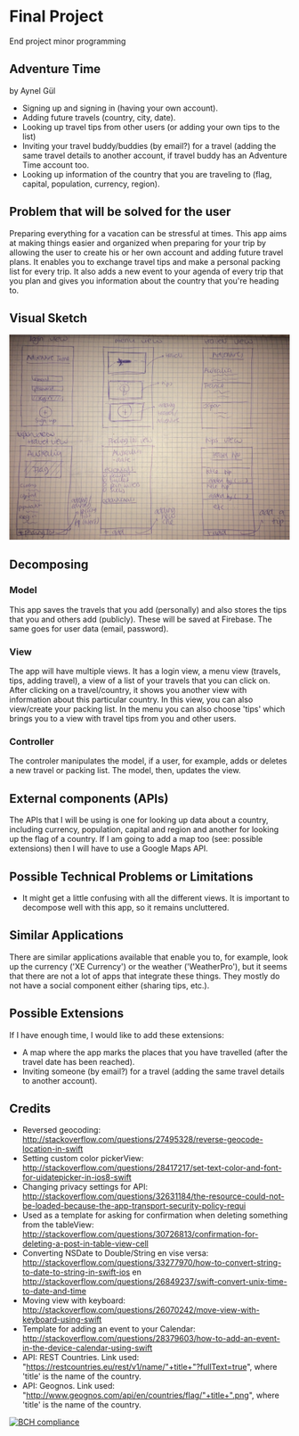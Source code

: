 # Final Project
End project minor programming

## Adventure Time
by Aynel Gül

- Signing up and signing in (having your own account).
- Adding future travels (country, city, date).
- Looking up travel tips from other users (or adding your own tips to the list)
- Inviting your travel buddy/buddies (by email?) for a travel (adding the same travel details to another account, if travel buddy has an Adventure Time account too.
- Looking up information of the country that you are traveling to (flag, capital, population, currency, region).


## Problem that will be solved for the user
Preparing everything for a vacation can be stressful at times. This app aims at making things easier and organized when preparing for your trip by allowing the user to create his or her own account and adding future travel plans. It enables you to exchange travel tips and make a personal packing list for every trip. It also adds a new event to your agenda of every trip that you plan and gives you information about the country that you're heading to.


## Visual Sketch

<img src="https://github.com/Aynelgul/finalproject/blob/master/finalproject/Doc/Sketches.jpg">



## Decomposing
### Model
This app saves the travels that you add (personally) and also stores the tips that you and others add (publicly). These will be saved at Firebase. The same goes for user data (email, password).

### View
The app will have multiple views. It has a login view, a menu view (travels, tips, adding travel), a view of a list of your travels that you can click on. After clicking on a travel/country, it shows you another view with information about this particular country. In this view, you can also view/create your packing list. In the menu you can also choose 'tips' which brings you to a view with travel tips from you and other users.

### Controller
The controler manipulates the model, if a user, for example, adds or deletes a new travel or packing list. The model, then, updates the view.


## External components (APIs)
The APIs that I will be using is one for looking up data about a country, including currency, population, capital and region and another for looking up the flag of a country. 
If I am going to add a map too (see: possible extensions) then I will have to use a Google Maps API.


## Possible Technical Problems or Limitations
- It might get a little confusing with all the different views. It is important to decompose well with this app, so it remains uncluttered. 


## Similar Applications
There are similar applications available that enable you to, for example, look up the currency ('XE Currency') or the weather ('WeatherPro'), but it seems that there are not a lot of apps that integrate these things. They mostly do not have a social component either (sharing tips, etc.).


## Possible Extensions
If I have enough time, I would like to add these extensions:

- A map where the app marks the places that you have travelled (after the travel date has been reached).
- Inviting someone (by email?) for a travel (adding the same travel details to another account).

## Credits
- Reversed geocoding: http://stackoverflow.com/questions/27495328/reverse-geocode-location-in-swift
- Setting custom color pickerView: http://stackoverflow.com/questions/28417217/set-text-color-and-font-for-uidatepicker-in-ios8-swift
- Changing privacy settings for API: http://stackoverflow.com/questions/32631184/the-resource-could-not-be-loaded-because-the-app-transport-security-policy-requi
- Used as a template for asking for confirmation when deleting something from the tableView: http://stackoverflow.com/questions/30726813/confirmation-for-deleting-a-post-in-table-view-cell
- Converting NSDate to Double/String en vise versa: http://stackoverflow.com/questions/33277970/how-to-convert-string-to-date-to-string-in-swift-ios en http://stackoverflow.com/questions/26849237/swift-convert-unix-time-to-date-and-time
- Moving view with keyboard: http://stackoverflow.com/questions/26070242/move-view-with-keyboard-using-swift
- Template for adding an event to your Calendar: http://stackoverflow.com/questions/28379603/how-to-add-an-event-in-the-device-calendar-using-swift
- API: REST Countries. Link used: "https://restcountries.eu/rest/v1/name/"+title+"?fullText=true", where 'title' is the name of the country.
- API: Geognos. Link used: "http://www.geognos.com/api/en/countries/flag/"+title+".png", where 'title' is the name of the country.

[![BCH compliance](https://bettercodehub.com/edge/badge/Aynelgul/finalproject)](https://bettercodehub.com)
